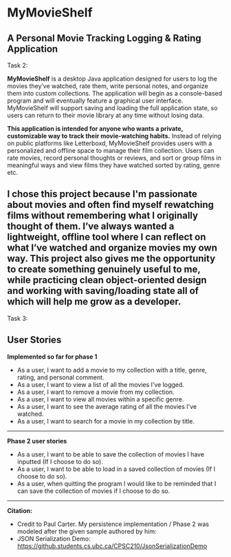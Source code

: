 # MyMovieShelf  
## A Personal Movie Tracking Logging & Rating Application


Task 2: 

**MyMovieShelf** is a desktop Java application designed for users to log the movies they’ve watched, rate them, write personal notes, and organize them into custom collections. The application will begin as a console-based program and will eventually feature a graphical user interface. MyMovieShelf will support saving and loading the full application state, so users can return to their movie library at any time without losing data.

**This application is intended for anyone who wants a private, customizable way to track their movie-watching habits.** Instead of relying on public platforms like Letterboxd, MyMovieShelf provides users with a personalized and offline space to manage their film collection. Users can rate movies, record personal thoughts or reviews, and sort or group films in meaningful ways and view films they have watched sorted by rating, genre etc.

I chose this project because I'm passionate about movies and often find myself rewatching films without remembering what I originally thought of them. I’ve always wanted a lightweight, offline tool where I can reflect on what I’ve watched and organize movies my own way. This project also gives me the opportunity to create something genuinely useful to me, while practicing clean object-oriented design and working with saving/loading state all of which will help me grow as a developer.
---

Task 3: 

## User Stories

**Implemented so far for phase 1** 

- As a user, I want to add a movie to my collection with a title, genre, rating, and personal comment.
- As a user, I want to view a list of all the movies I’ve logged.
- As a user, I want to remove a movie from my collection.
- As a user, I want to view all movies within a specific genre.
- As a user, I want to see the average rating of all the movies I’ve watched.
- As a user, I want to search for a movie in my collection by title.

--------------------------------------------------------------------------------------- 

**Phase 2 user stories** 

- As a user, I want to be able to save the collection of movies I have inputted (If I choose to do so). 
- As a user, I want to be able to load in a saved collection of movies (If I choose to do so). 
- As a user, when quitting the program I would like to be reminded that I can save the collection of movies if I choose to do so. 

-------------------------------------------------------------------------------------------

**Citation:**

- Credit to Paul Carter. My persistence implementation / Phase 2 was modeled after the given sample authored by him:
- JSON Serialization Demo: https://github.students.cs.ubc.ca/CPSC210/JsonSerializationDemo 

